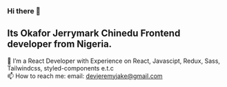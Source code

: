 ### Hi there 👋
## Its Okafor Jerrymark Chinedu Frontend developer from Nigeria.
🔭 I’m a React Developer with Experience on React, Javascipt, Redux, Sass, Tailwindcss, styled-components e.t.c <br>
📫 How to reach me: email: devjeremyjake@gmail.com

<!--
**devjeremyjake/devjeremyjake** is a ✨ _special_ ✨ repository because its `README.md` (this file) appears on your GitHub profile.

Here are some ideas to get you started:

- 🔭 I’m currently working on ...
- 🌱 I’m currently learning ...
- 👯 I’m looking to collaborate on ...
- 🤔 I’m looking for help with ...
- 💬 Ask me about ...
- 📫 How to reach me: ...
- 😄 Pronouns: ...
- ⚡ Fun fact: ...
-->
